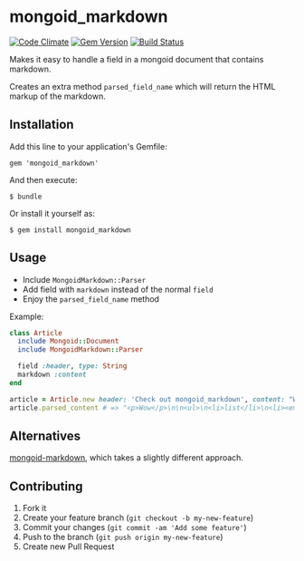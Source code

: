 # mongoid_markdown

[![Code Climate](https://codeclimate.com/github/lasseebert/mongoid_markdown.png)](https://codeclimate.com/github/lasseebert/mongoid_markdown)
[![Gem Version](https://badge.fury.io/rb/mongoid_markdown.png)](http://badge.fury.io/rb/mongoid_markdown)
[![Build Status](https://semaphoreci.com/api/v1/projects/8249b480-a1b3-4ef0-9ed9-90323383af84/401323/badge.svg)](https://semaphoreci.com/lasseebert/mongoid_markdown)

Makes it easy to handle a field in a mongoid document that contains markdown.

Creates an extra method `parsed_field_name` which will return the HTML markup of the markdown.

## Installation

Add this line to your application's Gemfile:

    gem 'mongoid_markdown'

And then execute:

    $ bundle

Or install it yourself as:

    $ gem install mongoid_markdown

## Usage

* Include `MongoidMarkdown::Parser`
* Add field with `markdown` instead of the normal `field`
* Enjoy the `parsed_field_name` method

Example:
```ruby
class Article
  include Mongoid::Document
  include MongoidMarkdown::Parser

  field :header, type: String
  markdown :content
end

article = Article.new header: 'Check out mongoid_markdown', content: "Wow\n\n* list\n* *items*"
article.parsed_content # => "<p>Wow</p>\n\n<ul>\n<li>list</li>\n<li><em>items</em></li>\n</ul>\n"
```

## Alternatives

[mongoid-markdown](https://github.com/kristianmandrup/mongoid-markdown), which takes a slightly different approach.

## Contributing

1. Fork it
2. Create your feature branch (`git checkout -b my-new-feature`)
3. Commit your changes (`git commit -am 'Add some feature'`)
4. Push to the branch (`git push origin my-new-feature`)
5. Create new Pull Request
